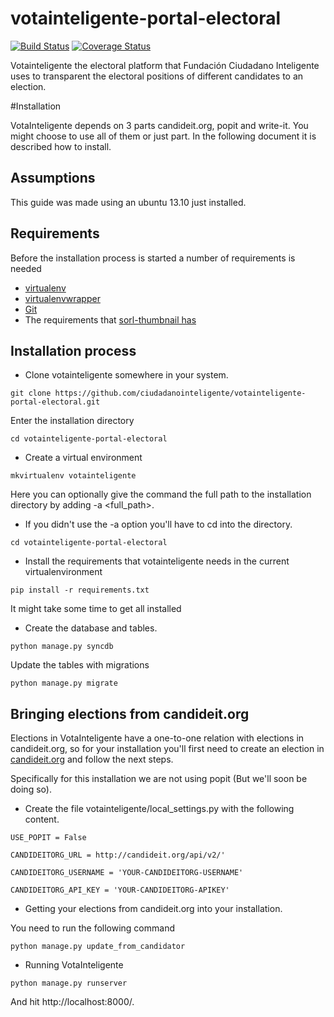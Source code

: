 votainteligente-portal-electoral
================================

[![Build Status](https://travis-ci.org/ciudadanointeligente/votainteligente-portal-electoral.png?branch=master)](https://travis-ci.org/ciudadanointeligente/votainteligente-portal-electoral)
[![Coverage Status](https://coveralls.io/repos/ciudadanointeligente/votainteligente-portal-electoral/badge.png?branch=master)](https://coveralls.io/r/ciudadanointeligente/votainteligente-portal-electoral?branch=master)

Votainteligente the electoral platform that Fundación Ciudadano Inteligente uses to transparent the electoral positions of different candidates to an election.

#Installation

VotaInteligente depends on 3 parts candideit.org, popit and write-it. You might choose to use all of them or just part. In the following document it is described how to install.

## Assumptions

This guide was made using an ubuntu 13.10 just installed.

## Requirements

Before the installation process is started a number of requirements is needed

- [virtualenv](https://pypi.python.org/pypi/virtualenv)
- [virtualenvwrapper](http://virtualenvwrapper.readthedocs.org/en/latest/)
- [Git](http://git-scm.com/)
- The requirements that [sorl-thumbnail has](http://sorl-thumbnail.readthedocs.org/en/latest/requirements.html)

## Installation process

* Clone votainteligente somewhere in your system.

`git clone https://github.com/ciudadanointeligente/votainteligente-portal-electoral.git`

Enter the installation directory

`cd votainteligente-portal-electoral`

* Create a virtual environment

`mkvirtualenv votainteligente`

Here you can optionally give the command the full path to the installation directory by adding -a <full_path>.
* If you didn't use the -a option you'll have to cd into the directory.

`cd votainteligente-portal-electoral`

* Install the requirements that votainteligente needs in the current virtualenvironment

`pip install -r requirements.txt`

It might take some time to get all installed

* Create the database and tables.

`python manage.py syncdb`

Update the tables with migrations

`python manage.py migrate`

## Bringing elections from candideit.org

Elections in VotaInteligente have a one-to-one relation with elections in candideit.org, so for your installation you'll first need to create an election in [candideit.org](http://candideit.org) and follow the next steps.

Specifically for this installation we are not using popit (But we'll soon be doing so).

* Create the file votainteligente/local_settings.py with the following content.

```
USE_POPIT = False

CANDIDEITORG_URL = http://candideit.org/api/v2/'

CANDIDEITORG_USERNAME = 'YOUR-CANDIDEITORG-USERNAME'

CANDIDEITORG_API_KEY = 'YOUR-CANDIDEITORG-APIKEY'

```

* Getting your elections from candideit.org into your installation.

You need to run the following command

`python manage.py update_from_candidator`

* Running VotaInteligente

`python manage.py runserver`

And hit http://localhost:8000/.


